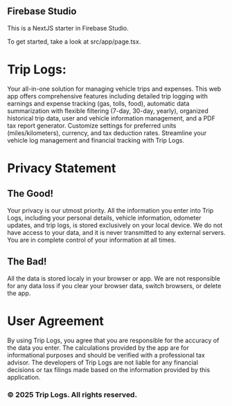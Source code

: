 ## Firebase Studio

This is a NextJS starter in Firebase Studio.

To get started, take a look at src/app/page.tsx.

# Trip Logs: 

Your all-in-one solution for managing vehicle trips and expenses. This web app offers comprehensive features including detailed trip logging with earnings and expense tracking (gas, tolls, food), automatic data summarization with flexible filtering (7-day, 30-day, yearly), organized historical trip data, user and vehicle information management, and a PDF tax report generator. Customize settings for preferred units (miles/kilometers), currency, and tax deduction rates. Streamline your vehicle log management and financial tracking with Trip Logs.

# Privacy Statement

## The Good! 
Your privacy is our utmost priority. All the information you enter into Trip Logs, including your personal details, vehicle information, odometer updates, and trip logs, is stored exclusively on your local device. We do not have access to your data, and it is never transmitted to any external servers. You are in complete control of your information at all times.

## The Bad!
All the data is stored localy in your browser or app. We are not responsible for any data loss if you clear your browser data, switch browsers, or delete the app.

# User Agreement

By using Trip Logs, you agree that you are responsible for the accuracy of the data you enter. The calculations provided by the app are for informational purposes and should be verified with a professional tax advisor. The developers of Trip Logs are not liable for any financial decisions or tax filings made based on the information provided by this application.

### © 2025 Trip Logs. All rights reserved.